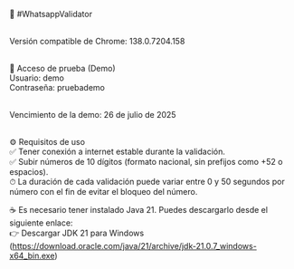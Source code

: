 📱 #WhatsappValidator<br><br>

Versión compatible de Chrome: 138.0.7204.158<br><br>

🧪 Acceso de prueba (Demo)<br>
Usuario: demo<br>
Contraseña: pruebademo<br><br>

Vencimiento de la demo: 26 de julio de 2025<br><br>

⚙️ Requisitos de uso<br>
✅ Tener conexión a internet estable durante la validación.<br>
✅ Subir números de 10 dígitos (formato nacional, sin prefijos como +52 o espacios).<br>
⏱ La duración de cada validación puede variar entre 0 y 50 segundos por número con el fin de evitar el bloqueo del número.<br>

☕ Es necesario tener instalado Java 21. Puedes descargarlo desde el siguiente enlace:<br>
  👉 Descargar JDK 21 para Windows (https://download.oracle.com/java/21/archive/jdk-21.0.7_windows-x64_bin.exe)<br>
